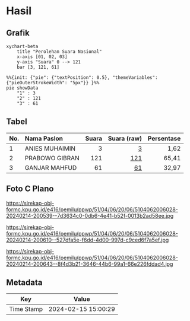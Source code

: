 # Hasil

## Grafik

```mermaid
xychart-beta
    title "Perolehan Suara Nasional"
    x-axis [01, 02, 03]
    y-axis "Suara" 0 --> 121
    bar [3, 121, 61]
```

```mermaid
%%{init: {"pie": {"textPosition": 0.5}, "themeVariables": {"pieOuterStrokeWidth": "5px"}} }%%
pie showData
    "1" : 3
    "2" : 121
    "3" : 61
```

## Tabel

| No. | Nama Paslon    | Suara | Suara (raw) | Persentase |
|:--- |:-------------- | -----:| -----------:| ----------:|
| 1   | ANIES MUHAIMIN | 3     | [3][p-1]    | 1,62       |
| 2   | PRABOWO GIBRAN | 121   | [121][p-2]  | 65,41      |
| 3   | GANJAR MAHFUD  | 61    | [61][p-3]   | 32,97      |


[p-1]: https://github.com/gigit-pemilu/pemilu-2024/blob/main/pilpres/hitung-suara/sub/51-bali/sub/04-gianyar/sub/06-tegallalang/sub/2006-sebatu/sub/028-tps/sub/paslon-1.txt
[p-2]: https://github.com/gigit-pemilu/pemilu-2024/blob/main/pilpres/hitung-suara/sub/51-bali/sub/04-gianyar/sub/06-tegallalang/sub/2006-sebatu/sub/028-tps/sub/paslon-2.txt
[p-3]: https://github.com/gigit-pemilu/pemilu-2024/blob/main/pilpres/hitung-suara/sub/51-bali/sub/04-gianyar/sub/06-tegallalang/sub/2006-sebatu/sub/028-tps/sub/paslon-3.txt

## Foto C Plano

https://sirekap-obj-formc.kpu.go.id/e416/pemilu/ppwp/51/04/06/20/06/5104062006028-20240214-200539--7d3634c0-0db6-4e41-b52f-0013b2ad58ee.jpg

https://sirekap-obj-formc.kpu.go.id/e416/pemilu/ppwp/51/04/06/20/06/5104062006028-20240214-200610--527dfa5e-f6dd-4d00-997d-c9ced6f7a5ef.jpg

https://sirekap-obj-formc.kpu.go.id/e416/pemilu/ppwp/51/04/06/20/06/5104062006028-20240214-200643--8f4d3b21-3646-44b6-99a1-66e226fddad4.jpg


## Metadata

| Key        | Value               |
| ---------- | ------------------- |
| Time Stamp | 2024-02-15 15:00:29 |



